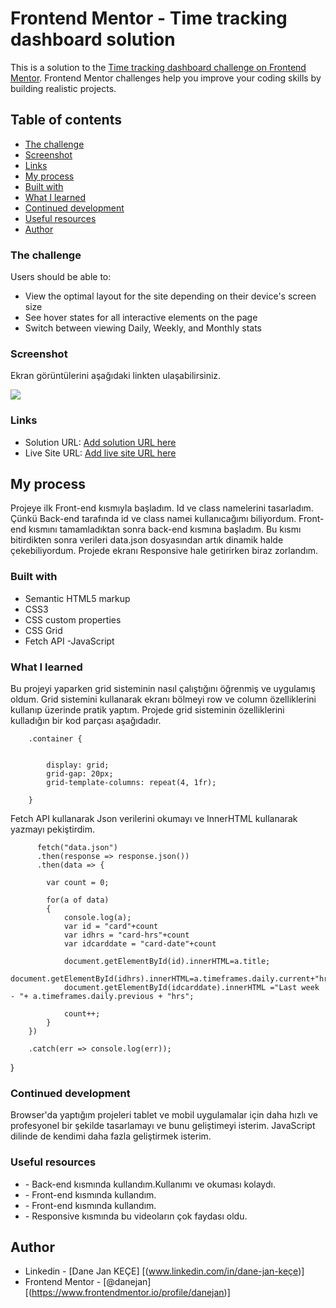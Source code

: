 # Frontend Mentor - Time tracking dashboard solution

This is a solution to the [Time tracking dashboard challenge on Frontend Mentor](https://www.frontendmentor.io/challenges/time-tracking-dashboard-UIQ7167Jw). Frontend Mentor challenges help you improve your coding skills by building realistic projects. 

## Table of contents


  - [The challenge](#the-challenge)
  - [Screenshot](#screenshot)
  - [Links](#links)
-   [My process](#my-process)
  - [Built with](#built-with)
  - [What I learned](#what-i-learned)
  - [Continued development](#continued-development)
  - [Useful resources](#useful-resources)
-   [Author](#author)


### The challenge

Users should be able to:

- View the optimal layout for the site depending on their device's screen size
- See hover states for all interactive elements on the page
- Switch between viewing Daily, Weekly, and Monthly stats

### Screenshot

Ekran görüntülerini aşağıdaki linkten ulaşabilirsiniz.

![](./time-tracking-dashboard-main\Screenshot)


### Links

- Solution URL: [Add solution URL here](http://localhost:63342/Project/Proje%20demo/time-tracking-dashboard-main/index.html?_ijt=a50rv47dlg8b2cojud8he8sbjf)
- Live Site URL: [Add live site URL here](http://127.0.0.1:5500/index.html)

## My process

Projeye ilk Front-end kısmıyla başladım. Id ve class namelerini tasarladım. Çünkü Back-end tarafında id ve class namei kullanıcağımı biliyordum.
Front-end kısmını tamamladıktan sonra back-end kısmına başladım. Bu kısmı bitirdikten sonra verileri data.json dosyasından artık dinamik halde çekebiliyordum.
Projede ekranı Responsive hale getirirken biraz zorlandım.

### Built with

- Semantic HTML5 markup
- CSS3
- CSS custom properties
- CSS Grid
- Fetch API
-JavaScript

  
### What I learned

Bu projeyi yaparken grid sisteminin nasıl çalıştığını öğrenmiş ve uygulamış oldum. Grid sistemini kullanarak ekranı bölmeyi
row ve column özelliklerini kullanıp üzerinde pratik yaptım. Projede grid sisteminin özelliklerini kulladığın bir kod parçası aşağıdadır.

        .container {

            
            display: grid;
            grid-gap: 20px;
            grid-template-columns: repeat(4, 1fr);

        }

Fetch API kullanarak Json verilerini okumayı ve InnerHTML kullanarak yazmayı pekiştirdim.

          fetch("data.json")
          .then(response => response.json())
          .then(data => {

            var count = 0;

            for(a of data)
            {
                console.log(a);
                var id = "card"+count
                var idhrs = "card-hrs"+count
                var idcarddate = "card-date"+count

                document.getElementById(id).innerHTML=a.title;
                document.getElementById(idhrs).innerHTML=a.timeframes.daily.current+"hrs";
                document.getElementById(idcarddate).innerHTML ="Last week - "+ a.timeframes.daily.previous + "hrs";

                count++;
            }
        })

        .catch(err => console.log(err));
}



### Continued development

Browser'da yaptığım projeleri tablet ve mobil uygulamalar için daha hızlı ve profesyonel bir şekilde tasarlamayı ve bunu geliştimeyi isterim.
JavaScript dilinde de kendimi daha fazla geliştirmek isterim.


### Useful resources

- [](https://www.w3schools.com/) - Back-end kısmında kullandım.Kullanımı ve okuması kolaydı.
- [](https://www.w3schools.com/html/default.asp) - Front-end kısmında kullandım.
- [](https://www.w3schools.com/css/default.asp) - Front-end kısmında kullandım.
- [](https://www.youtube.com/channel/UCx-zvHc2a4-gRgVzXH4x5cQ) - Responsive kısmında bu videoların çok faydası oldu.



## Author

- Linkedin - [Dane Jan KEÇE] [(www.linkedin.com/in/dane-jan-keçe)]
- Frontend Mentor - [@danejan] [(https://www.frontendmentor.io/profile/danejan)]



